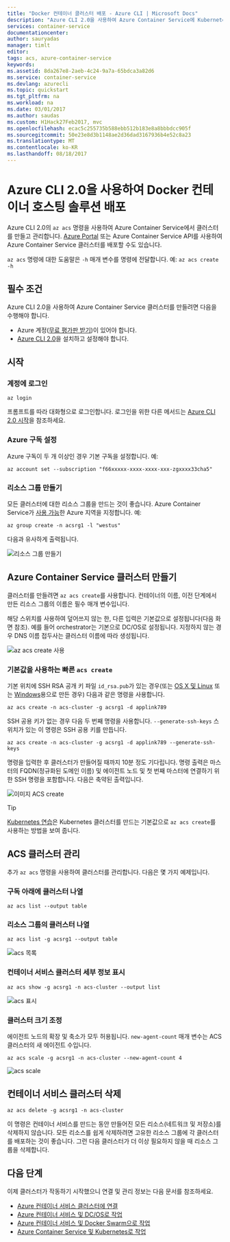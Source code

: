 ```yaml
---
title: "Docker 컨테이너 클러스터 배포 - Azure CLI | Microsoft Docs"
description: "Azure CLI 2.0을 사용하여 Azure Container Service에 Kubernetes, DC/OS 또는 Docker Swarm 솔루션 배포"
services: container-service
documentationcenter: 
author: sauryadas
manager: timlt
editor: 
tags: acs, azure-container-service
keywords: 
ms.assetid: 8da267e8-2aeb-4c24-9a7a-65bdca3a82d6
ms.service: container-service
ms.devlang: azurecli
ms.topic: quickstart
ms.tgt_pltfrm: na
ms.workload: na
ms.date: 03/01/2017
ms.author: saudas
ms.custom: H1Hack27Feb2017, mvc
ms.openlocfilehash: ecac5c255735b588ebb512b183e8a8bbbdcc905f
ms.sourcegitcommit: 50e23e8d3b1148ae2d36dad3167936b4e52c8a23
ms.translationtype: MT
ms.contentlocale: ko-KR
ms.lasthandoff: 08/18/2017
---
```

# <a name="deploy-a-docker-container-hosting-solution-using-the-azure-cli-20"></a>Azure CLI 2.0을 사용하여 Docker 컨테이너 호스팅 솔루션 배포

Azure CLI 2.0의 `az acs` 명령을 사용하여 Azure Container Service에서 클러스터를 만들고 관리합니다. [Azure Portal](container-service-deployment.md) 또는 Azure Container Service API를 사용하여 Azure Container Service 클러스터를 배포할 수도 있습니다.

`az acs` 명령에 대한 도움말은 `-h` 매개 변수를 명령에 전달합니다. 예: `az acs create -h`



## <a name="prerequisites"></a>필수 조건
Azure CLI 2.0을 사용하여 Azure Container Service 클러스터를 만들려면 다음을 수행해야 합니다.
* Azure 계정([무료 평가판 받기](https://azure.microsoft.com/pricing/free-trial/))이 있어야 합니다.
* [Azure CLI 2.0](/cli/azure/install-az-cli2)을 설치하고 설정해야 합니다.

## <a name="get-started"></a>시작 
### <a name="log-in-to-your-account"></a>계정에 로그인
```azurecli
az login 
```

프롬프트를 따라 대화형으로 로그인합니다. 로그인을 위한 다른 메서드는 [Azure CLI 2.0 시작](/cli/azure/get-started-with-az-cli2)을 참조하세요.

### <a name="set-your-azure-subscription"></a>Azure 구독 설정

Azure 구독이 두 개 이상인 경우 기본 구독을 설정합니다. 예:

```
az account set --subscription "f66xxxxx-xxxx-xxxx-xxx-zgxxxx33cha5"
```


### <a name="create-a-resource-group"></a>리소스 그룹 만들기
모든 클러스터에 대한 리소스 그룹을 만드는 것이 좋습니다. Azure Container Service가 [사용 가능](https://azure.microsoft.com/en-us/regions/services/)한 Azure 지역을 지정합니다. 예:

```azurecli
az group create -n acsrg1 -l "westus"
```
다음과 유사하게 출력됩니다.

![리소스 그룹 만들기](./media/container-service-create-acs-cluster-cli/rg-create.png)


## <a name="create-an-azure-container-service-cluster"></a>Azure Container Service 클러스터 만들기

클러스터를 만들려면 `az acs create`를 사용합니다.
컨테이너의 이름, 이전 단계에서 만든 리소스 그룹의 이름은 필수 매개 변수입니다. 

해당 스위치를 사용하여 덮어쓰지 않는 한, 다른 입력은 기본값으로 설정됩니다(다음 화면 참조). 예를 들어 orchestrator는 기본으로 DC/OS로 설정됩니다. 지정하지 않는 경우 DNS 이름 접두사는 클러스터 이름에 따라 생성됩니다.

![az acs create 사용](./media/container-service-create-acs-cluster-cli/create-help.png)


### <a name="quick-acs-create-using-defaults"></a>기본값을 사용하는 빠른 `acs create`
기본 위치에 SSH RSA 공개 키 파일 `id_rsa.pub`가 있는 경우(또는 [OS X 및 Linux](../../virtual-machines/linux/mac-create-ssh-keys.md) 또는 [Windows](../../virtual-machines/linux/ssh-from-windows.md)용으로 만든 경우) 다음과 같은 명령을 사용합니다.

```azurecli
az acs create -n acs-cluster -g acsrg1 -d applink789
```
SSH 공용 키가 없는 경우 다음 두 번째 명령을 사용합니다. `--generate-ssh-keys` 스위치가 있는 이 명령은 SSH 공용 키를 만듭니다.

```azurecli
az acs create -n acs-cluster -g acsrg1 -d applink789 --generate-ssh-keys
```

명령을 입력한 후 클러스터가 만들어질 때까지 10분 정도 기다립니다. 명령 출력은 마스터의 FQDN(정규화된 도메인 이름) 및 에이전트 노드 및 첫 번째 마스터에 연결하기 위한 SSH 명령을 포함합니다. 다음은 축약된 출력입니다.

![이미지 ACS create](./media/container-service-create-acs-cluster-cli/cluster-create.png)

> [!TIP]
> [Kubernetes 연습](../kubernetes/container-service-kubernetes-walkthrough.md)은 Kubernetes 클러스터를 만드는 기본값으로 `az acs create`를 사용하는 방법을 보여 줍니다.
>

## <a name="manage-acs-clusters"></a>ACS 클러스터 관리

추가 `az acs` 명령을 사용하여 클러스터를 관리합니다. 다음은 몇 가지 예제입니다.

### <a name="list-clusters-under-a-subscription"></a>구독 아래에 클러스터 나열

```azurecli
az acs list --output table
```

### <a name="list-clusters-in-a-resource-group"></a>리소스 그룹의 클러스터 나열

```azurecli
az acs list -g acsrg1 --output table
```

![acs 목록](./media/container-service-create-acs-cluster-cli/acs-list.png)


### <a name="display-details-of-a-container-service-cluster"></a>컨테이너 서비스 클러스터 세부 정보 표시

```azurecli
az acs show -g acsrg1 -n acs-cluster --output list
```

![acs 표시](./media/container-service-create-acs-cluster-cli/acs-show.png)


### <a name="scale-the-cluster"></a>클러스터 크기 조정
에이전트 노드의 확장 및 축소가 모두 허용됩니다. `new-agent-count` 매개 변수는 ACS 클러스터의 새 에이전트 수입니다.

```azurecli
az acs scale -g acsrg1 -n acs-cluster --new-agent-count 4
```

![acs scale](./media/container-service-create-acs-cluster-cli/acs-scale.png)

## <a name="delete-a-container-service-cluster"></a>컨테이너 서비스 클러스터 삭제
```azurecli
az acs delete -g acsrg1 -n acs-cluster 
```
이 명령은 컨테이너 서비스를 만드는 동안 만들어진 모든 리소스(네트워크 및 저장소)를 삭제하지 않습니다. 모든 리소스를 쉽게 삭제하려면 고유한 리소스 그룹에 각 클러스터를 배포하는 것이 좋습니다. 그런 다음 클러스터가 더 이상 필요하지 않을 때 리소스 그룹을 삭제합니다.

## <a name="next-steps"></a>다음 단계
이제 클러스터가 작동하기 시작했으니 연결 및 관리 정보는 다음 문서를 참조하세요.

* [Azure 컨테이너 서비스 클러스터에 연결](../container-service-connect.md)
* [Azure 컨테이너 서비스 및 DC/OS로 작업](container-service-mesos-marathon-rest.md)
* [Azure 컨테이너 서비스 및 Docker Swarm으로 작업](container-service-docker-swarm.md)
* [Azure Container Service 및 Kubernetes로 작업](../kubernetes/container-service-kubernetes-walkthrough.md)